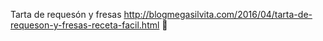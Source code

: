 Tarta de requesón y fresas	http://blogmegasilvita.com/2016/04/tarta-de-requeson-y-fresas-receta-facil.html	
਍